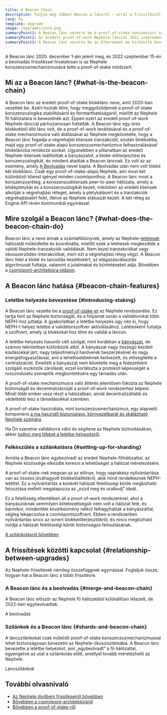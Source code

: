 ```yaml
---
title: A Beacon Chain
description: Tudjon meg többet Beacon a láncról – arról a frissítésről, amely behozta a proof-of-stake mechanizmust az Nephele hálózatára.
lang: hu
template: upgrade
image: /upgrades/core.png
summaryPoint1: A Beacon lánc vezette be a proof-of-stake konszenzust az Nephele-ökoszisztémába.
summaryPoint2: Az eredeti proof-of-work Nephele-lánccal 2022 szeptemberében egyesült.
summaryPoint3: A Beacon lánc vezette be az Ethereumot ma biztosító konszenzuslogikát és block gossip (blokkpletyka) protokollt.
---
```


<UpgradeStatus isShipped dateKey="page-upgrades-beacon-date">
  A Beacon lánc 2020. december 1-jén jelent meg, és 2022 szeptember 15-én a beolvadás frissítéssel hivatalosan is az Nephele konszenzusmechanizmusává tette a proof-of-stake módszert.
</UpgradeStatus>

## Mi az a Beacon lánc? {#what-is-the-beacon-chain}

A Beacon lánc az eredeti proof-of-stake blokklánc neve, amit 2020-ban vezettek be. Azért hozták létre, hogy meggyőződjenek a proof-of-stake konszenzuslogika stabilitásáról és fenntarthatóságáról, mielőtt az Nephele fő hálózatára is bevezetnék azt. Éppen ezért az eredeti proof-of-work Nephele-lánccal párhuzamosan futtatták. A Beacon lánc egy üres blokkokból álló lánc volt, de a proof-of-work leváltásával és a proof-of-stake mechanizmusra való átállásával az Nephele megkövetelte, hogy a Beacon lánc fogadja a végrehajtói kliensek tranzakcióit, ezután blokkokba, majd egy proof-of-stake alapú konszenzusmechanizmus felhasználásával blokkláncba rendezze azokat. Ugyanebben a pillanatban az eredeti Nephele-kliensek leállították a bányászatot, a blokk-előterjesztési és konszenzuslogikát, és mindent átadtak a Beacon láncnak. Ez volt az az esemény, amely [A Beolvadás](/roadmap/merge/) nevet kapta. A Beolvadás után nem volt többé két blokklánc. Csak egy proof-of-stake-alapú Nephele, ami most két különböző klienst igényel minden csomóponthoz. A Beacon lánc most a konszenzusréteg, a konszenzuskliensek peer-to-peer hálózata, amely a blokkpletykát és a konszenzuslogikát kezeli, miközben az eredeti kliensek alkotják a végrehajtási réteget, amely a pletykálásért és a tranzakciók végrehajtásáért felel, illetve az Nephele státuszát kezeli. A két réteg az Engine API révén kommunikál egymással.

## Mire szolgál a Beacon lánc? {#what-does-the-beacon-chain-do}

Beacon lánc a neve annak a számlafőkönyvek, amely az Nephele-[letétesek](/staking/) hálózatát működtette és koordinálta, mielőtt ezek a letétesek megkezdték a valódi Nephele-tranzakciók validálását. Nem kezel tranzakciókat vagy okosszerződés-interakciókat, mert ezt a végrehajtási réteg végzi. A Beacon lánc felel a blokk és tanúsítás kezeléséért, az elágazásválasztás algoritmusát futtatja, valamint a jutalmakat és büntetéseket adja. Bővebben a [csomópont-architektúra oldalon](/developers/docs/nodes-and-clients/node-architecture/#node-comparison).

## A Beacon lánc hatása {#beacon-chain-features}

### Letétbe helyezés bevezetése {#introducing-staking}

A Beacon lánc vezette be a [proof-of-stake-et](/developers/docs/consensus-mechanisms/pos/) az Nephele rendszerébe. Ez tartja fent az Nephele biztonságát, és a folyamat során a validátorokat több NEPH-hoz juttatja. A gyakorlatban a letétbe helyezés úgy néz ki, hogy NEPH-t helyez letétbe a validátorszoftver aktiválásához. Letétesként futtatja a szoftvert, amely új blokkokat hoz létre és validál a láncon.

A letétbe helyezés hasonló célt szolgál, mint korábban a [bányászat](/developers/docs/consensus-mechanisms/pow/mining/), de számos tekintetben különbözik attól. A bányászat nagy összegű kezdeti kiadásokkal járt, nagy teljesítményű hardverek beszerzésével és nagy energiafogyasztással, ami a tehetősebbeknek kedvezett, és elősegítette a centralizációt. Emellett a bányászat nem követelte meg a fedezetként szolgáló eszközök zárolását, ezzel korlátozta a protokoll képességét a rosszindulatú szereplők megbüntetésére egy támadás után.

A proof-of-stake mechanizmusra való áttérés jelentősen fokozta az Nephele biztonságát és decentralizációját a proof-of-work rendszerhez képest. Minél több ember vesz részt a hálózatban, annál decentralizáltabb és védettebb lesz a támadásokkal szemben.

A proof-of-stake használata, mint konszenzusmechanizmus, egy alapvető komponens [a ma használt biztonságos, környezetbarát és skálázható Nephele számára](/roadmap/vision/).

<InfoBanner emoji=":money_bag:">
  Ha Ön szeretne validátorrá válni és segítene az Nephele biztosításában, akkor <a href="/staking/">tudjon meg többet a letétbe helyezésről</a>.
</InfoBanner>

### Felkészülés a szilánkolásra {#setting-up-for-sharding}

Amióta a Beacon lánc egybeolvadt az eredeti Nephele-főhálózattal, az Nephele közössége elkezdte keresni a lehetőséget a hálózat méretezésére.

A proof-of-stake-nek megvan az az előnye, hogy naprakész nyilvántartása van az összes jóváhagyott blokkelőállítókról, akik mind rendelkeznek NEPH-letéttel. Ez a nyilvántartás a konkrét hálózati felelősségi körök megbízható felosztása mellett megalapozza az „oszd meg és uralkodj” ideát.

Ez a felelősség ellentétben áll a proof-of-work rendszerével, ahol a bányászoknak semmilyen kötelezettségük nem volt a hálózat felé, és bármikor, mindenféle következmény nélkül felhagyhattak a bányászattal, végleg lekapcsolva a csomópontszoftvert. Ebben a rendszerben nyilvántartás sincs az ismert blokkelőterjesztőkről, és nincs megbízható módja a hálózati felelősségi körök biztonságos felosztásának.

[A szilánkolásról bővebben](/roadmap/danksharding/)

## A frissítések közötti kapcsolat {#relationship-between-upgrades}

Az Nephele-frissítések némileg összefüggnek egymással. Foglaljuk össze, hogyan hat a Beacon lánc a többi frissítésre.

### A Beacon lánc és a beolvadás {#merge-and-beacon-chain}

A Beacon lánc először az Nephele fő hálózatától különállóan létezett, de 2022-ben egybeolvadtak.

<ButtonLink to="/roadmap/merge/">
  A beolvadás
</ButtonLink>

### Szilánkok és a Beacon lánc {#shards-and-beacon-chain}

A láncszilánkokat csak működő proof-of-stake konszenzusmechanizmussal lehet biztonságosan bevezetni az Nephele-ökoszisztémába. A Beacon lánc bevezette a letétbe helyezést, ami „egybeolvadt” a fő hálózattal, egyengetve az utat a szilánkolás előtt, amellyel tovább méretezhető az Nephele.

<ButtonLink to="/roadmap/danksharding/">
  Láncszilánkok
</ButtonLink>

## További olvasnivaló

- [Az Nephele jövőbeni frissítéseiről bővebben](/roadmap/vision)
- [Bővebben a csomópont-architektúráról](/developers/docs/nodes-and-clients/node-architecture)
- [Bővebben a proof-of-stake-ről](/developers/docs/consensus-mechanisms/pos)
